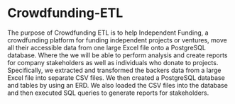 # Crowdfunding-ETL
The purpose of Crowdfunding ETL is to help Independent Funding, a crowdfunding platform for funding independent projects or ventures, move all their accessible data from one large Excel file onto a PostgreSQL database. Where the we will be able to perform analysis and create reports for company stakeholders as well as individuals who donate to projects.
Specifically, we extracted and transformed the backers data from a large Excel file into separate CSV files. We then created a PostgreSQL database and tables by using an ERD. We also loaded the CSV files into the database and then executed SQL queries to generate reports for stakeholders.
